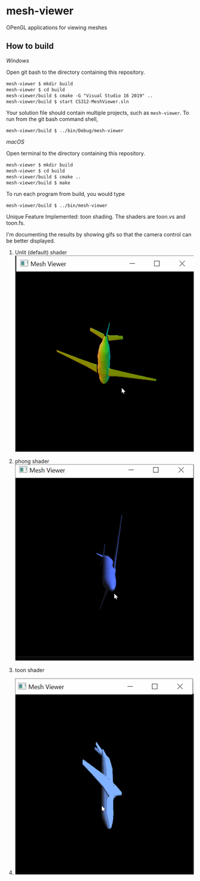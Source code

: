 # mesh-viewer

OPenGL applications for viewing meshes

## How to build

*Windows*

Open git bash to the directory containing this repository.

```
mesh-viewer $ mkdir build
mesh-viewer $ cd build
mesh-viewer/build $ cmake -G "Visual Studio 16 2019" ..
mesh-viewer/build $ start CS312-MeshViewer.sln
```

Your solution file should contain multiple projects, such as `mesh-viewer`.
To run from the git bash command shell, 

```
mesh-viewer/build $ ../bin/Debug/mesh-viewer
```

*macOS*

Open terminal to the directory containing this repository.

```
mesh-viewer $ mkdir build
mesh-viewer $ cd build
mesh-viewer/build $ cmake ..
mesh-viewer/build $ make
```

To run each program from build, you would type

```
mesh-viewer/build $ ../bin/mesh-viewer
```
Unique Feature Implemented: toon shading. 
The shaders are toon.vs and toon.fs.

I'm documenting the results by showing gifs so that the camera control can be better displayed.

1. Unlit (default) shader
![alt text](https://github.com/JiangxueHan529/mesh-viewer/blob/main/images/unlit.gif)

2. phong shader
![alt text](https://github.com/JiangxueHan529/mesh-viewer/blob/main/images/phong.gif)
3. toon shader
4. ![alt text](https://github.com/JiangxueHan529/mesh-viewer/blob/main/images/toon.gif)


